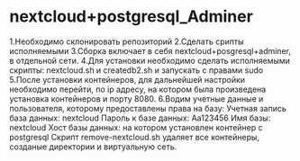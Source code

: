 # nextcloud+postgresql_Adminer

1.Необходимо склонировать репозиторий
2.Сделать срипты исполняемыми
3.Сборка включает в себя nextcloud+posgresql+adminer, в отдельной сети.
4.Для установки необходимо сделать исполняемыми скрипты: nextcloud.sh и createdb2.sh и запускать с правами sudo
5.После установки контейнеров, для дальнейшей настройки необходимо перейти, по ip адресу, на котором была произведена установка контейнеров и порту 8080.
6.Водим учетные данные и пользователя, которому предоставлены права на базу:
Учетная запись база данных: nextcloud
Пароль к базе данных: Aa123456
Имя базы: nextcloud
Хост базы данных: на котором установлен контейнер с postgresql
Скрипт remove-nextcloud.sh удаляет все контейнеры, созданые директории и виртуальную сеть.
